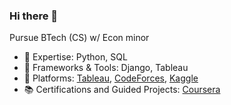 ### Hi there 👋

Pursue BTech (CS) w/ Econ minor
- 🔭 Expertise: Python, SQL
- 🌱 Frameworks & Tools: Django, Tableau
- 🎯 Platforms: [Tableau](https://public.tableau.com/app/profile/rxhulshxrmx/vizzes), [CodeForces](https://codeforces.com/profile/rxhulshxrmx), [Kaggle](https://www.kaggle.com/rxhulshxrmx)
- 📚 Certifications and Guided Projects: [Coursera](https://www.coursera.org/learner/rxhulshxrmx)
